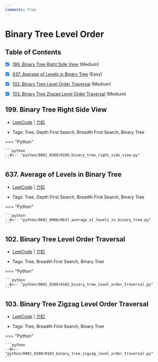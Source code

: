 ```yaml
---
comments: True
---
```


# Binary Tree Level Order

## Table of Contents

- [x] [199. Binary Tree Right Side View](#199-binary-tree-right-side-view) (Medium)
- [x] [637. Average of Levels in Binary Tree](#637-average-of-levels-in-binary-tree) (Easy)
- [x] [102. Binary Tree Level Order Traversal](#102-binary-tree-level-order-traversal) (Medium)
- [x] [103. Binary Tree Zigzag Level Order Traversal](#103-binary-tree-zigzag-level-order-traversal) (Medium)


## 199. Binary Tree Right Side View

-    [LeetCode](https://leetcode.com/problems/binary-tree-right-side-view/) | [力扣](https://leetcode.cn/problems/binary-tree-right-side-view/)

-   Tags: Tree, Depth First Search, Breadth First Search, Binary Tree

=== "Python"

    ```python
    --8<-- "python/0001_0300/0199_binary_tree_right_side_view.py"
    ```



## 637. Average of Levels in Binary Tree

-    [LeetCode](https://leetcode.com/problems/average-of-levels-in-binary-tree/) | [力扣](https://leetcode.cn/problems/average-of-levels-in-binary-tree/)

-   Tags: Tree, Depth First Search, Breadth First Search, Binary Tree

=== "Python"

    ```python
    --8<-- "python/0601_0900/0637_average_of_levels_in_binary_tree.py"
    ```



## 102. Binary Tree Level Order Traversal

-    [LeetCode](https://leetcode.com/problems/binary-tree-level-order-traversal/) | [力扣](https://leetcode.cn/problems/binary-tree-level-order-traversal/)

-   Tags: Tree, Breadth First Search, Binary Tree

=== "Python"

    ```python
    --8<-- "python/0001_0300/0102_binary_tree_level_order_traversal.py"
    ```



## 103. Binary Tree Zigzag Level Order Traversal

-    [LeetCode](https://leetcode.com/problems/binary-tree-zigzag-level-order-traversal/) | [力扣](https://leetcode.cn/problems/binary-tree-zigzag-level-order-traversal/)

-   Tags: Tree, Breadth First Search, Binary Tree

=== "Python"

    ```python
    --8<-- "python/0001_0300/0103_binary_tree_zigzag_level_order_traversal.py"
    ```



